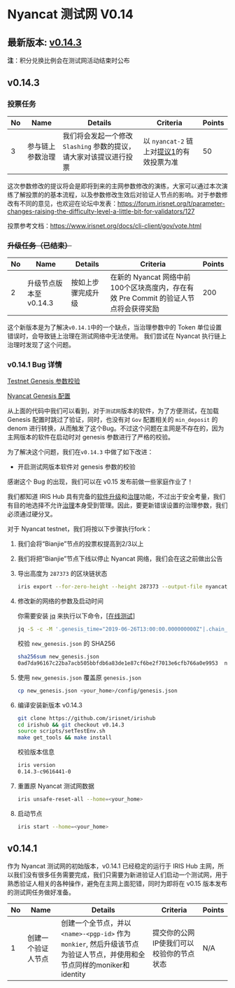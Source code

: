 # Nyancat 测试网 V0.14

## 最新版本: [v0.14.3](https://github.com/irisnet/irishub/releases/tag/v0.14.3)

**注**：积分兑换比例会在测试网活动结束时公布

## v0.14.3

### 投票任务

| No   | Name                                           | Details                                                      | Criteria                                                     | Points |
| ---- | ---------------------------------------------- | ------------------------------------------------------------ | ------------------------------------------------------------ | ------ |
| 3    | 参与链上参数治理 | 我们将会发起一个修改 `Slashing` 参数的提议，请大家对该提议进行投票  | 以 `nyancat-2` 链上对[提议1](https://nyancat.irisplorer.io/#/ProposalsDetail/1)的有效投票为准| 50    |

这次参数修改的提议将会是即将到来的主网参数修改的演练，大家可以通过本次演练了解投票的的基本流程，以及参数修改生效后对验证人节点的影响。对于参数修改有不同的意见，也欢迎在论坛中发表：<https://forum.irisnet.org/t/parameter-changes-raising-the-difficulty-level-a-little-bit-for-validators/127>

投票参考文档：<https://www.irisnet.org/docs/cli-client/gov/vote.html>

### ~~升级任务（已结束）~~

| No   | Name                                           | Details                                                      | Criteria                                                     | Points |
| ---- | ---------------------------------------------- | ------------------------------------------------------------ | ------------------------------------------------------------ | ------ |
| 2    | 升级节点版本至 v0.14.3 | 按如上步骤完成升级  | 在新的 Nyancat 网络中前100个区块高度内，存在有效 Pre Commit 的验证人节点将会获得奖励| 200    |

这个新版本是为了解决`v0.14.1`中的一个缺点，当治理参数中的 Token 单位设置错误时，会导致链上治理在测试网络中无法使用。
我们尝试在 Nyancat 执行链上治理时发现了这个问题。

### v0.14.1 Bug 详情

[Testnet Genesis 参数校验](https://github.com/irisnet/irishub/blob/v0.14.1/modules/gov/params.go#L362)

[Nyancat Genesis 配置](../config/genesis.json#L90)

从上面的代码中我们可以看到，对于`测试网`版本的软件，为了方便测试，在加载 Genesis 配置时跳过了验证，同时，也没有对 `Gov` 配置相关的 `min_deposit` 的 denom 进行转换，从而触发了这个Bug。不过这个问题在主网是不存在的，因为主网版本的软件在启动时对 genesis 参数进行了严格的校验。

为了解决这个问题，我们在`v0.14.3` 中做了如下改进：

- 开启测试网版本软件对 genesis 参数的校验

感谢这个 Bug 的出现，我们可以在 v0.15 发布前做一些家庭作业了！

我们都知道 IRIS Hub 具有完备的[软件升级](https://www.irisnet.org/docs/zh/features/upgrade.html)和[治理](https://www.irisnet.org/docs/zh/features/governance.html)功能，不过出于安全考量，我们有目的地选择不允许[治理](https://www.irisnet.org/docs/zh/features/governance.html)本身受到管理。因此，要更新错误设置的治理参数，我们必须通过硬分叉。

对于 Nyancat testnet，我们将按以下步骤执行fork：

1. 我们会将“Bianjie”节点的投票权提高到2/3以上

2. 我们将把“Bianjie”节点下线以停止 Nyancat 网络，我们会在这之前做出公告

3. 导出高度为 `287373` 的区块链状态

    ```bash
    iris export --for-zero-height --height 287373 --output-file nyancat_export.json
    ```

4. 修改新的网络的参数及启动时间

    你需要安装 [jq](https://stedolan.github.io/jq/) 来执行以下命令，[[在线测试](https://jqplay.org/s/jTO8nHeCGb)]

    ```bash
    jq -S -c -M '.genesis_time="2019-06-26T13:00:00.000000000Z"|.chain_id="nyancat-2"|.app_state.gov.params = (.app_state.gov.params | .critical_min_deposit[0] = {"denom": "iris-atto", "amount": "100000000000000000000"}|.important_min_deposit[0] = {"denom": "iris-atto", "amount": "100000000000000000000"}|.normal_min_deposit[0] = {"denom": "iris-atto", "amount": "50000000000000000000"})' nyancat_export.json > new_genesis.json
    ```

    校验 `new_genesis.json` 的 SHA256

    ```bash
    sha256sum new_genesis.json
    0ad7da96167c22ba7acb505bbfdb6a83de1e87cf6be2f7013e6cfb766a0e9953  new_genesis.json
    ```

5. 使用 `new_genesis.json` 覆盖原 `genesis.json`

    ```bash
    cp new_genesis.json <your_home>/config/genesis.json
    ```

6. 编译安装新版本 v0.14.3

    ```bash
    git clone https://github.com/irisnet/irishub
    cd irishub && git checkout v0.14.3
    source scripts/setTestEnv.sh
    make get_tools && make install
    ```

    校验版本信息

    ```bash
    iris version
    0.14.3-c9616441-0
    ```

7. 重置原 Nyancat 测试网数据

    ```bash
    iris unsafe-reset-all --home=<your_home>
    ```

8. 启动节点

    ```bash
    iris start --home=<your_home>
    ```

## v0.14.1

作为 Nyancat 测试网的初始版本，v0.14.1 已经稳定的运行于 IRIS Hub 主网，所以我们没有很多任务需要完成，我们只需要为新进验证人们启动一个测试网，用于熟悉验证人相关的各种操作，避免在主网上面犯错，同时为即将在 v0.15 版本发布的测试网任务做好准备。

| No   | Name                                           | Details                                                      | Criteria                                                     | Points |
| ---- | ---------------------------------------------- | ------------------------------------------------------------ | ------------------------------------------------------------ | ------ |
| 1    | 创建一个验证人节点                                | 创建一个全节点，并以 `<name>-<pgp-id>` 作为 `monkier`, 然后升级该节点为验证人节点，并使用和全节点同样的moniker和identity | 提交你的公网IP使我们可以校验你的节点状态      | N/A    |
